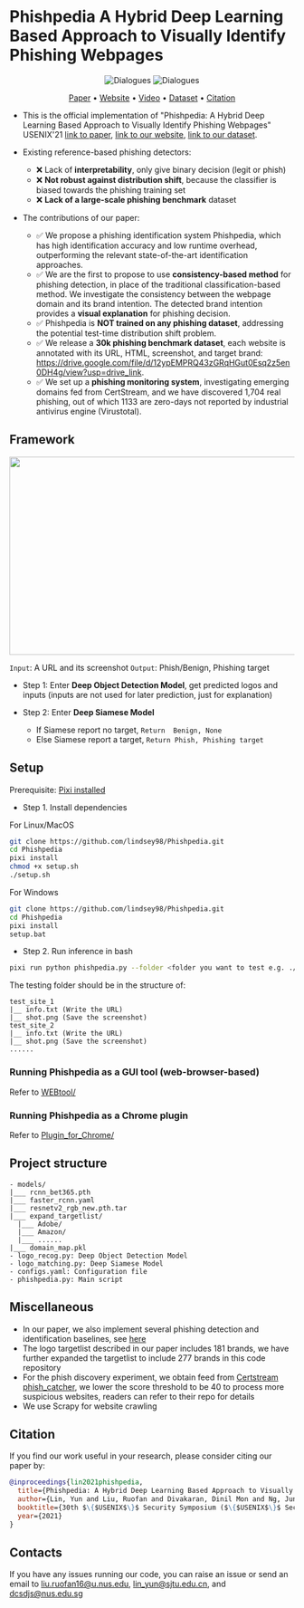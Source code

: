 # Phishpedia A Hybrid Deep Learning Based Approach to Visually Identify Phishing Webpages

<div align="center">

![Dialogues](https://img.shields.io/badge/Proctected_Brands_Size-277-green?style=flat-square)
![Dialogues](https://img.shields.io/badge/Phishing_Benchmark_Size-30k-green?style=flat-square)

</div>
<p align="center">
  <a href="https://www.usenix.org/conference/usenixsecurity21/presentation/lin">Paper</a> •
  <a href="https://sites.google.com/view/phishpedia-site/">Website</a> •
  <a href="https://www.youtube.com/watch?v=ZQOH1RW5DmY">Video</a> •
   <a href="https://drive.google.com/file/d/12ypEMPRQ43zGRqHGut0Esq2z5en0DH4g/view?usp=drive_link">Dataset</a> •
  <a href="#citation">Citation</a>
</p>

- This is the official implementation of "Phishpedia: A Hybrid Deep Learning Based Approach to Visually Identify Phishing Webpages" USENIX'21 [link to paper](https://www.usenix.org/conference/usenixsecurity21/presentation/lin), [link to our website](https://sites.google.com/view/phishpedia-site/), [link to our dataset](https://drive.google.com/file/d/12ypEMPRQ43zGRqHGut0Esq2z5en0DH4g/view?usp=drive_link).

- Existing reference-based phishing detectors:
  - :x: Lack of **interpretability**, only give binary decision (legit or phish)
  - :x: **Not robust against distribution shift**, because the classifier is biased towards the phishing training set
  - :x: **Lack of a large-scale phishing benchmark** dataset
- The contributions of our paper:
  - :white_check_mark: We propose a phishing identification system Phishpedia, which has high identification accuracy and low runtime overhead, outperforming the relevant state-of-the-art identification approaches.
  - :white_check_mark: We are the first to propose to use **consistency-based method** for phishing detection, in place of the traditional classification-based method. We investigate the consistency between the webpage domain and its brand intention. The detected brand intention provides a **visual explanation** for phishing decision.
  - :white_check_mark: Phishpedia is **NOT trained on any phishing dataset**, addressing the potential test-time distribution shift problem.
  - :white_check_mark: We release a **30k phishing benchmark dataset**, each website is annotated with its URL, HTML, screenshot, and target brand: https://drive.google.com/file/d/12ypEMPRQ43zGRqHGut0Esq2z5en0DH4g/view?usp=drive_link.
  - :white_check_mark: We set up a **phishing monitoring system**, investigating emerging domains fed from CertStream, and we have discovered 1,704 real phishing, out of which 1133 are zero-days not reported by industrial antivirus engine (Virustotal).


## Framework

<img src="./datasets/overview.png" style="width:2000px;height:350px"/>

`Input`: A URL and its screenshot `Output`: Phish/Benign, Phishing target

- Step 1: Enter <b>Deep Object Detection Model</b>, get predicted logos and inputs (inputs are not used for later prediction, just for explanation)

- Step 2: Enter <b>Deep Siamese Model</b>
  - If Siamese report no target, `Return  Benign, None`
  - Else Siamese report a target, `Return Phish, Phishing target`


## Setup

Prerequisite: [Pixi installed](https://pixi.sh/latest/)

- Step 1. Install dependencies 

For Linux/MacOS

```bash
git clone https://github.com/lindsey98/Phishpedia.git
cd Phishpedia
pixi install
chmod +x setup.sh
./setup.sh
```

For Windows

```bash
git clone https://github.com/lindsey98/Phishpedia.git
cd Phishpedia
pixi install
setup.bat
```

- Step 2. Run inference in bash

```bash
pixi run python phishpedia.py --folder <folder you want to test e.g. ./datasets/test_sites>
```

The testing folder should be in the structure of:

```
test_site_1
|__ info.txt (Write the URL)
|__ shot.png (Save the screenshot)
test_site_2
|__ info.txt (Write the URL)
|__ shot.png (Save the screenshot)
......
```

### Running Phishpedia as a GUI tool (web-browser-based)
  
Refer to [WEBtool/](WEBtool/)

### Running Phishpedia as a Chrome plugin
  
Refer to [Plugin_for_Chrome/](Plugin_for_Chrome/)



## Project structure

```
- models/
|___ rcnn_bet365.pth
|___ faster_rcnn.yaml
|___ resnetv2_rgb_new.pth.tar
|___ expand_targetlist/
  |___ Adobe/
  |___ Amazon/
  |___ ......
|___ domain_map.pkl
- logo_recog.py: Deep Object Detection Model
- logo_matching.py: Deep Siamese Model
- configs.yaml: Configuration file
- phishpedia.py: Main script
```

## Miscellaneous
- In our paper, we also implement several phishing detection and identification baselines, see [here](https://github.com/lindsey98/PhishingBaseline)
- The logo targetlist described in our paper includes 181 brands, we have further expanded the targetlist to include 277 brands in this code repository 
- For the phish discovery experiment, we obtain feed from [Certstream phish_catcher](https://github.com/x0rz/phishing_catcher), we lower the score threshold to be 40 to process more suspicious websites, readers can refer to their repo for details
- We use Scrapy for website crawling

## Citation

If you find our work useful in your research, please consider citing our paper by:

```bibtex
@inproceedings{lin2021phishpedia,
  title={Phishpedia: A Hybrid Deep Learning Based Approach to Visually Identify Phishing Webpages},
  author={Lin, Yun and Liu, Ruofan and Divakaran, Dinil Mon and Ng, Jun Yang and Chan, Qing Zhou and Lu, Yiwen and Si, Yuxuan and Zhang, Fan and Dong, Jin Song},
  booktitle={30th $\{$USENIX$\}$ Security Symposium ($\{$USENIX$\}$ Security 21)},
  year={2021}
}
```

## Contacts

If you have any issues running our code, you can raise an issue or send an email to liu.ruofan16@u.nus.edu, lin_yun@sjtu.edu.cn, and dcsdjs@nus.edu.sg
